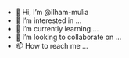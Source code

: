 - 👋 Hi, I’m @ilham-mulia
- 👀 I’m interested in ...
- 🌱 I’m currently learning ...
- 💞️ I’m looking to collaborate on ...
- 📫 How to reach me ...

<!---
ilham-mulia/ilham-mulia is a ✨ special ✨ repository because its `README.md` (this file) appears on your GitHub profile.
You can click the Preview link to take a look at your changes.
--->
